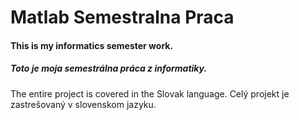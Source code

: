 # Matlab Semestralna Praca

#### This is my informatics semester work.
##### Toto je moja semestrálna práca z informatiky.

The entire project is covered in the Slovak language.
Celý projekt je zastrešovaný v slovenskom jazyku.
